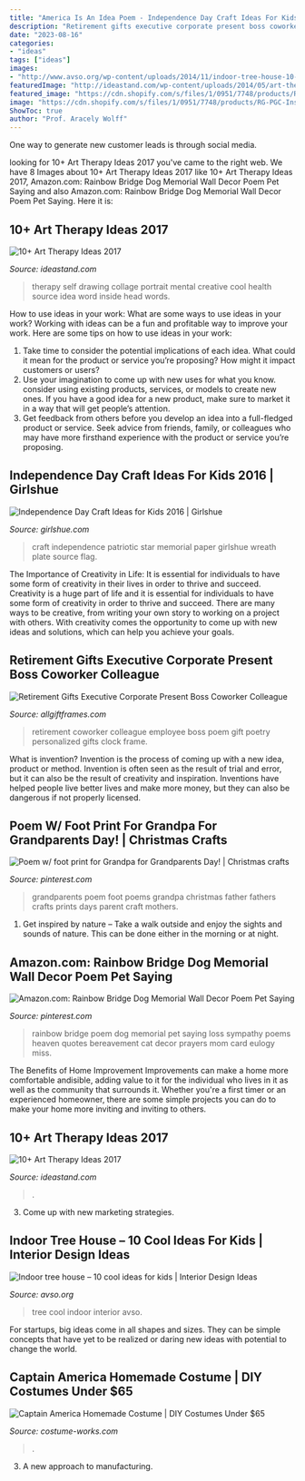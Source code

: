 ```yaml
---
title: "America Is An Idea Poem - Independence Day Craft Ideas For Kids 2016"
description: "Retirement gifts executive corporate present boss coworker colleague"
date: "2023-08-16"
categories:
- "ideas"
tags: ["ideas"]
images:
- "http://www.avso.org/wp-content/uploads/2014/11/indoor-tree-house-10-cool-ideas-for-kids-1415175347.jpg"
featuredImage: "http://ideastand.com/wp-content/uploads/2014/05/art-therapy-ideas/12-art-therapy-ideas.jpg"
featured_image: "https://cdn.shopify.com/s/files/1/0951/7748/products/RG-PGC-Instructions_grande.jpg?v=1463856658"
image: "https://cdn.shopify.com/s/files/1/0951/7748/products/RG-PGC-Instructions_grande.jpg?v=1463856658"
ShowToc: true
author: "Prof. Aracely Wolff"
---
```



One way to generate new customer leads is through social media.

	

		
looking for 10+ Art Therapy Ideas 2017 you've came to the right web. We have 8 Images about 10+ Art Therapy Ideas 2017 like 10+ Art Therapy Ideas 2017, Amazon.com: Rainbow Bridge Dog Memorial Wall Decor Poem Pet Saying and also Amazon.com: Rainbow Bridge Dog Memorial Wall Decor Poem Pet Saying. Here it is:
		
    
## 10+ Art Therapy Ideas 2017

<img loading=lazy src="http://ideastand.com/wp-content/uploads/2014/05/art-therapy-ideas/12-art-therapy-ideas.jpg" onerror="this.onerror=null;this.src='https://tse3.mm.bing.net/th?id=OIP.7hIxjGXegd7aaFnlzaj2qAHaLc&amp;pid=15.1';" alt="10+ Art Therapy Ideas 2017">

_Source: ideastand.com_

>therapy self drawing collage portrait mental creative cool health source idea word inside head words. 

	

How to use ideas in your work: What are some ways to use ideas in your work?
Working with ideas can be a fun and profitable way to improve your work. Here are some tips on how to use ideas in your work: 
1. Take time to consider the potential implications of each idea. What could it mean for the product or service you’re proposing? How might it impact customers or users? 
2. Use your imagination to come up with new uses for what you know. consider using existing products, services, or models to create new ones. If you have a good idea for a new product, make sure to market it in a way that will get people’s attention. 
3. Get feedback from others before you develop an idea into a full-fledged product or service. Seek advice from friends, family, or colleagues who may have more firsthand experience with the product or service you’re proposing.

    
## Independence Day Craft Ideas For Kids 2016 | Girlshue

<img loading=lazy src="http://www.girlshue.com/wp-content/uploads/2016/06/Flag-Day-Craft-Ideas-for-Kids-2016-12.jpg" onerror="this.onerror=null;this.src='https://tse3.mm.bing.net/th?id=OIP.iEVkOU4QnsXyifRW1fqNBwHaKC&amp;pid=15.1';" alt="Independence Day Craft Ideas for Kids 2016 | Girlshue">

_Source: girlshue.com_

>craft independence patriotic star memorial paper girlshue wreath plate source flag. 

	

The Importance of Creativity in Life: It is essential for individuals to have some form of creativity in their lives in order to thrive and succeed.
Creativity is a huge part of life and it is essential for individuals to have some form of creativity in order to thrive and succeed. There are many ways to be creative, from writing your own story to working on a project with others. With creativity comes the opportunity to come up with new ideas and solutions, which can help you achieve your goals.

    
## Retirement Gifts Executive Corporate Present Boss Coworker Colleague

<img loading=lazy src="https://cdn.shopify.com/s/files/1/0951/7748/products/RG-PGC-Instructions_grande.jpg?v=1463856658" onerror="this.onerror=null;this.src='https://tse3.mm.bing.net/th?id=OIP.pixm-BAI_Vceh1J8SKA7OgHaFy&amp;pid=15.1';" alt="Retirement Gifts Executive Corporate Present Boss Coworker Colleague">

_Source: allgiftframes.com_

>retirement coworker colleague employee boss poem gift poetry personalized gifts clock frame. 

	

What is invention?
Invention is the process of coming up with a new idea, product or method. Invention is often seen as the result of trial and error, but it can also be the result of creativity and inspiration. Inventions have helped people live better lives and make more money, but they can also be dangerous if not properly licensed.

    
## Poem W/ Foot Print For Grandpa For Grandparents Day! | Christmas Crafts

<img loading=lazy src="https://i.pinimg.com/736x/79/b2/9d/79b29d4dfbb8fa775a9e114f591544d5--grandparents-day-foot-prints.jpg" onerror="this.onerror=null;this.src='https://tse2.mm.bing.net/th?id=OIP.nmsfofxv6F2EGgNFl3kFHQHaJ6&amp;pid=15.1';" alt="Poem w/ foot print for Grandpa for Grandparents Day! | Christmas crafts">

_Source: pinterest.com_

>grandparents poem foot poems grandpa christmas father fathers crafts prints days parent craft mothers. 

	

1. Get inspired by nature – Take a walk outside and enjoy the sights and sounds of nature. This can be done either in the morning or at night.

    
## Amazon.com: Rainbow Bridge Dog Memorial Wall Decor Poem Pet Saying

<img loading=lazy src="https://i.pinimg.com/736x/03/30/df/0330df49ef4557f6c3ac9aef26192d37--dog-memorial-rainbow-bridge.jpg" onerror="this.onerror=null;this.src='https://tse4.mm.bing.net/th?id=OIP.Gm5qGrSxY-ibY13OOMlPzQAAAA&amp;pid=15.1';" alt="Amazon.com: Rainbow Bridge Dog Memorial Wall Decor Poem Pet Saying">

_Source: pinterest.com_

>rainbow bridge poem dog memorial pet saying loss sympathy poems heaven quotes bereavement cat decor prayers mom card eulogy miss. 

	

The Benefits of Home Improvement
Improvements can make a home more comfortable andisible, adding value to it for the individual who lives in it as well as the community that surrounds it. Whether you're a first timer or an experienced homeowner, there are some simple projects you can do to make your home more inviting and inviting to others.

    
## 10+ Art Therapy Ideas 2017

<img loading=lazy src="https://ideastand.com/wp-content/uploads/2014/05/art-therapy-ideas/7-art-therapy-ideas.jpg" onerror="this.onerror=null;this.src='https://tse3.mm.bing.net/th?id=OIP.wQEH2vgbHV2iGNyH8PIO5AHaKJ&amp;pid=15.1';" alt="10+ Art Therapy Ideas 2017">

_Source: ideastand.com_

>. 

	

3. Come up with new marketing strategies.

    
## Indoor Tree House – 10 Cool Ideas For Kids | Interior Design Ideas

<img loading=lazy src="http://www.avso.org/wp-content/uploads/2014/11/indoor-tree-house-10-cool-ideas-for-kids-1415175347.jpg" onerror="this.onerror=null;this.src='https://tse1.mm.bing.net/th?id=OIP.3lqtMLaY_XhC4nUx3Ggx7gHaLH&amp;pid=15.1';" alt="Indoor tree house – 10 cool ideas for kids | Interior Design Ideas">

_Source: avso.org_

>tree cool indoor interior avso. 

	

For startups, big ideas come in all shapes and sizes. They can be simple concepts that have yet to be realized or daring new ideas with potential to change the world.

    
## Captain America Homemade Costume | DIY Costumes Under $65

<img loading=lazy src="https://photos.costume-works.com/full/captain_america32.jpg" onerror="this.onerror=null;this.src='https://tse1.mm.bing.net/th?id=OIP.1Cxr1jDXozkbPTSFz_JHeAHaLS&amp;pid=15.1';" alt="Captain America Homemade Costume | DIY Costumes Under $65">

_Source: costume-works.com_

>. 

	

3. A new approach to manufacturing.

